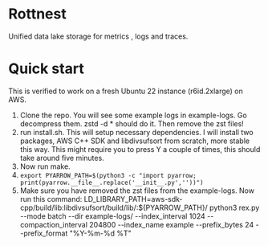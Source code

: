 # Rottnest
Unified data lake storage for metrics , logs and traces. 

# Quick start
This is verified to work on a fresh Ubuntu 22 instance (r6id.2xlarge) on AWS.

1. Clone the repo. You will see some example logs in example-logs. Go decompress them. zstd -d * should do it. Then remove the zst files!
2. run install.sh. This will setup necessary dependencies. I will install two packages, AWS C++ SDK and libdivsufsort from scratch, more stable this way.
   This might require you to press Y a couple of times, this should take around five minutes.
3. Now run make.
4. ```export PYARROW_PATH=$(python3 -c "import pyarrow; print(pyarrow.__file__.replace('__init__.py',''))")```
5. Make sure you have removed the zst files from the example-logs. Now run this command:
   LD_LIBRARY_PATH=aws-sdk-cpp/build/lib:libdivsufsort/build/lib/:${PYARROW_PATH}/ python3 rex.py --mode batch --dir example-logs/ --index_interval 1024 --compaction_interval 204800 --index_name example --prefix_bytes 24 --prefix_format "%Y-%m-%d %T"

